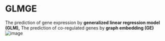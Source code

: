 # GLMGE
The prediction of gene expression by <b>generalized linear regression model (GLM),</b> 
The prediction of co-regulated genes by <b>graph embedding (GE)</b>
![image](https://github.com/Park-Sung-Joon/GLMGE/assets/52985953/ffd06eca-e8d3-4b4f-95ff-ccb761d03afc)
